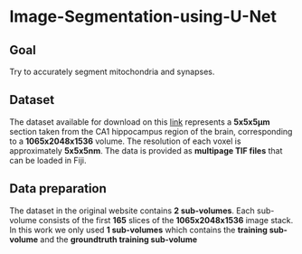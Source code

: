 # Image-Segmentation-using-U-Net

## Goal
Try to accurately segment mitochondria and synapses.

## Dataset
The dataset available for download on this [link](https://www.epfl.ch/labs/cvlab/data/data-em/) represents a **5x5x5µm** section taken from the CA1 hippocampus region of the brain, corresponding to a **1065x2048x1536** volume. The resolution of each voxel is approximately **5x5x5nm**. The data is provided as **multipage TIF files** that can be loaded in Fiji.

## Data preparation
The dataset in the original website contains **2 sub-volumes**. Each sub-volume consists of the first **165** slices of the **1065x2048x1536** image stack.
In this work we only used **1 sub-volumes** which contains the **training sub-volume** and the **groundtruth training sub-volume**

